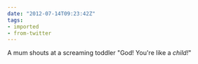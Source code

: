 ```yaml
---
date: "2012-07-14T09:23:42Z"
tags:
- imported
- from-twitter
---
```

A mum shouts at a screaming toddler "God\! You're like a *child\!*"
